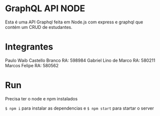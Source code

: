 # GraphQL API NODE
Esta é uma API Graphql feita em Node.js com express e graphql que contém um CRUD de estudantes.

# Integrantes
Paulo Waib Castello Branco RA: 598984
Gabriel Lino de Marco RA: 580211
Marcos Felipe RA: 580562

# Run
Precisa ter o node e npm instalados

`$ npm i` para instalar as dependencias e
`$ npm start` para startar o server
